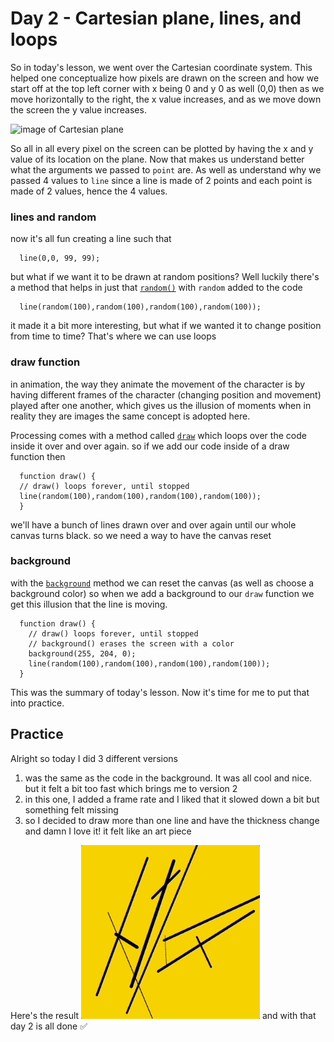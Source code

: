 # Day 2 - Cartesian plane, lines, and loops
So in today's lesson, we went over the Cartesian coordinate system. This helped one conceptualize how pixels are drawn on the screen and how we start off at the top left corner with x being 0 and y 0 as well (0,0) then as we move horizontally to the right, the x value increases, and as we move down the screen the y value increases. 

![image of Cartesian plane](http://www.e-cartouche.ch/content_reg/cartouche/graphics/en/image/coordinates.jpg)

So all in all every pixel on the screen can be plotted by having the x and y value of its location on the plane. 
Now that makes us understand better what the arguments we passed to `point` are. As well as understand why we passed 4 values 
to `line` since a line is made of 2 points and each point is made of 2 values, hence the 4 values.

### lines and random
now it's all fun creating a line such that 
```
  line(0,0, 99, 99);
```
but what if we want it to be drawn at random positions? Well luckily there's a method that helps in just that [`random()`](https://p5js.org/reference/#/p5/random)
with `random` added to the code 

```
  line(random(100),random(100),random(100),random(100)); 
```
it made it a bit more interesting, but what if we wanted it to change position from time to time? That's where we can use loops

### draw function 
in animation, the way they animate the movement of the character is by having different frames of the character (changing 
position and movement) played after one another, which gives us the illusion of moments when in reality they are images
the same concept is adopted here.

Processing comes with a method called [`draw`](https://p5js.org/reference/#/p5/draw) which loops over the code inside it over and 
over again. so if we add our code inside of a draw function then 
```
  function draw() {
  // draw() loops forever, until stopped
  line(random(100),random(100),random(100),random(100)); 
  }
```
we'll have a bunch of lines drawn over and over again until our whole canvas turns black. so we need a way to have the canvas reset

### background
with the [`background`]() method we can reset the canvas (as well as choose a background color) so when we add a background to our 
`draw` function we get this illusion that the line is moving. 
```
  function draw() {
    // draw() loops forever, until stopped
    // background() erases the screen with a color
    background(255, 204, 0);
    line(random(100),random(100),random(100),random(100)); 
  }
```

This was the summary of today's lesson. Now it's time for me to put that into practice.

## Practice
Alright so today I did 3 different versions 
1. was the same as the code in the background. It was all cool and nice. but it felt a bit too fast which brings me to version 2
2. in this one, I added a frame rate and I liked that it slowed down a bit but something felt missing
3. so I decided to draw more than one line and have the thickness change and damn I love it! it felt like an art piece

Here's the result 
![](https://github.com/athoug/art-daily/blob/main/art/day-002/day-2-yellow.gif)
and with that day 2 is all done ✅
